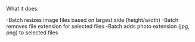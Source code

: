 What it does:

-Batch resizes image files based on largest side (height/width)
-Batch removes file extension for selected files
-Batch adds photo extension (jpg, png) to selected files
